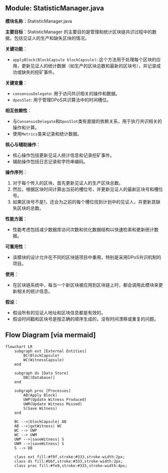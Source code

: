 ## Module: StatisticManager.java
**模块名称**：StatisticManager.java

**主要目标**：StatisticManager 的主要目的是管理和统计区块链共识过程中的数据，包括见证人的生产和缺失区块的情况。

**关键功能**：
- `applyBlock(BlockCapsule blockCapsule)`: 这个方法用于处理每个区块的应用，更新见证人的统计数据（如生产的区块总数和最新的区块号），并记录成功或缺失的挖矿事件。

**关键变量**：
- `consensusDelegate`: 用于访问共识相关的操作和数据。
- `dposSlot`: 用于管理DPoS共识算法中的时间槽位。

**相互依赖性**：
- 与`ConsensusDelegate`和`DposSlot`类有直接的依赖关系，用于执行共识相关的操作和计算。
- 使用`Metrics`类来记录和统计数据。

**核心与辅助操作**：
- 核心操作包括更新见证人统计信息和记录挖矿事件。
- 辅助操作包括日志记录和字符串编码。

**操作序列**：
1. 对于每个传入的区块，首先更新见证人的生产区块总数。
2. 然后，根据区块时间计算出当前的槽位号，并更新见证人的最新区块号和槽位号。
3. 如果区块号不是1，还会为之前的每个槽位找到计划中的见证人，并更新其缺失区块的总数。

**性能方面**：
- 性能考虑包括减少数据库访问次数和优化数据结构以快速检索和更新统计数据。

**可重用性**：
- 该模块的设计允许在不同的区块链项目中重用，特别是采用DPoS共识机制的项目。

**使用**：
- 在区块链系统中，每当一个新区块被应用到区块链上时，都会调用此模块来更新相关的统计信息。

**假设**：
- 假设所有的见证人地址和区块信息都是有效的。
- 假设时间戳和区块号是按正确的顺序生成的，没有时间漂移或重复的问题。
## Flow Diagram [via mermaid]
```mermaid
flowchart LR
    subgraph ext [External Entities]
        BC(BlockCapsule)
        WC(WitnessCapsule)
    end

    subgraph ds [Data Store]
        DB[(Database)]
    end

    subgraph proc [Processes]
        AB(Apply Block)
        UWP(Update Witness Produced)
        UWM(Update Witness Missed)
        S(Save Witness)
    end

    BC -->|blockCapsule| AB
    AB -->|getWitness| WC
    WC --> UWP
    WC --> UWM
    UWP -->|saveWitness| S
    UWM -->|saveWitness| S
    S --> DB

    class ext fill:#f9f,stroke:#333,stroke-width:2px;
    class ds fill:#bbf,stroke:#333,stroke-width:2px;
    class proc fill:#fe9,stroke:#333,stroke-width:4px;
```
